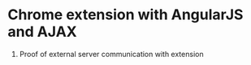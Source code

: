 # Chrome extension with AngularJS and AJAX

1. Proof of external server communication with extension
